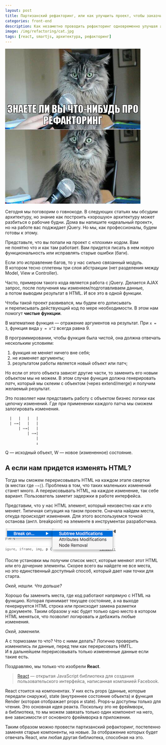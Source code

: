 ```yaml
---
layout: post
title: Партизанский рефакторинг, или как улучшить проект, чтобы заказчик этого не понял
categories: front-end
description: Как незаметно проводить рефакторинг одновременно улучшая архитектуру приложения.
image: /img/refactoring/cat.jpg
tags: [react, smartjs, архитектура, рефакторинг]
---
```


![Партизанский рефакторинг, или как улучшить проект, чтобы заказчик этого не понял](/img/refactoring/cat.jpg)

Сегодня мы поговорим о говнокоде. В следующих статьях мы обсудим архитектуру, но знание как построить «хорошую» архитектуру может разбиться о рабочие будни. Дома вы напишите «идеальный проект», но на работе вас поджидает jQuery. Но мы, как профессионалы, будем готовы к этому.

<!-- more -->

Представьте, что вы попали на проект с «плохим» кодом. Вам не понятно что и как там работает. Вам придется писать в нем новую функциональность или исправлять старые ошибки (баги).

Если это исправление багов, то у нас сильно связанный модуль. В котором тесно сплетены три слоя абстракции (нет разделения между Model, View и Controller).

Часто, примером такого кода является работа с jQuery. Делается AJAX запрос, после получения мы изменяем/подготавливаем данные, а потом выводим результат в HTML. И все это в одной функции.

Чтобы такой проект развивался, мы будем его дописывать и переписывать действующий код по мере необходимости. В этом нам помогут **чистые функции**.

В математике функция — отражение аргументов на результат.
При `x = 3`, функция вида `y = x^2` всегда равна 9.

В программировании, чтобы функция была чистой, она должна отвечать нескольким условиям:

1. функция не меняет ничего вне себя;
2. не изменяет аргументы;
3. результатом работы является новый объект или патч;

Но если от этого объекта зависят другие части, то заменить его новым объектом мы не можем. В этом случае функция должна генерировать *патч*, который мы склеим с объектом (через extend/merge) и получим желаемый результат.

Это позволяет нам представить работу с объектом бизнес логики как цепочку изменений. Где при применении каждого патча мы сможем залогировать изменения.
```[ Q — 1 — 2 — 3 ] —→ W
  |   |   |   |
  | —→|   |   |
      | —→|   |
          | —→|
              |
              ↓
```
Q — исходный объект, W — новое (измененное) состояние.

## А если нам придется изменять HTML?
Тогда мы сможем перерисовывать HTML на каждом этапе свертки (в местах где `—→|`).
Проблема в том, что таких маленьких изменений станет много. А перерисовывать HTML, на каждое изменение, так себе вариант. Пользователь заметит задержки в работе интерфейса.

Представим, что у нас HTML элемент, который неизвестно как и кто меняет. Типичная ситуация на таком проекте. Сначала найдем места, откуда происходят изменения. Для этого воспользуемся точкой останова (англ. breakpoint) на элементе в инструментах разработчика.

![Точка останова в инструментах разработчика Google Chrome](/img/refactoring/subtree.png)

После установки мы получим список мест, которые меняют этот HTML или его дочерние элементы. Скорее всего вы найдете не все места, но это единственный доступный способ, который дает нам точки для старта.

*Окей, нашли. Что дальше?*

Хорошо бы заменить места, где код работают напрямую с HTML на функцию. Которая принимает текущее состояние, а на выходе генерируется HTML строка или происходит замена разметки в документе. Таким образом у нас будет только одно место в котором HTML меняться, что позволит логировать и дебажить любые изменения.

*Окей, заменили.*

А с тормозами то что? Что с ними делать?
Логично проверить изменились ли данные, перед тем как перерисовать HMTL. И в дальнейшем перерисовывать только измененные данные если такие есть.

Поздравляю, мы только что изобрели __React__.

> [React](https://facebook.github.io/react/) — открытая JavaScript библиотека для создания пользовательского интерфейса, написанная компанией Facebook.

React стоится на компонентах. У них есть props (данные, которые передали снаружи), state (внутреннее состояние объекта) и функция Render (которая отображает props и state). Props-ы доступны только для чтения. Это основная идея реакта. Поскольку это не фреймворк, а библиотека, то мы можем завязать только один компонент на него, вне зависимости от основного фреймворка в приложении.

Таким образом можно провести партизанский рефакторинг, постепенно заменяя старые компоненты, на новые. За отображение которых будет отвечать React, или любая другая библиотека, способная на это.
